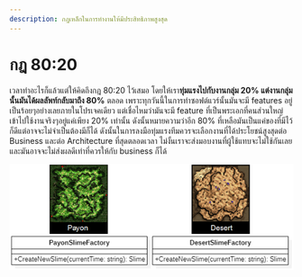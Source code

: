 ```yaml
---
description: กฎเหล็กในการทำงานให้มีประสิทธิภาพสูงสุด
---
```


# กฎ 80:20

เวลาทำอะไรก็แล้วแต่ให้คิดถึงกฎ 80:20 ไว้เสมอ โดยให้เรา**ทุ่มแรงไปกับงานกลุ่ม 20% แต่งานกลุ่มนั้นมันได้ผลลัพท์กลับมาถึง 80%** ตลอด เพราะทุกวันนี้ในการทำซอฟต์แวร์นั้นมันจะมี features อยู่เป็นร้อยๆอย่างเลยภายในโปรเจคเดียว แต่เชื่อไหมว่ามันจะมี feature ที่เป็นพระเอกที่คนส่วนใหญ่เข้าไปใช้งานจริงๆอยู่แค่เพียง 20% เท่านั้น ดังนั้นหมายความว่าอีก 80% ที่เหลือมันเป็นแค่ของที่มีไว้ก็ดีแต่อาจจะไม่จำเป็นต้องมีก็ได้ ดังนั้นในการลงมือทุ่มแรงทีมควรจะเลือกงานที่ได้ประโยชน์สูงสุดต่อ Business และต่อ Architecture ที่สุดตลอดเวลา ไม่งั้นเราจะส่งมอบงานที่ผู้ใช้แทบจะไม่ใช้กันเลยและมันอาจจะไม่ส่งผลดีเท่าที่ควรให้กับ business ก็ได้

![](.gitbook/assets/image%20%28183%29.png)

